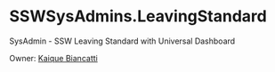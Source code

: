 # SSWSysAdmins.LeavingStandard
SysAdmin - SSW Leaving Standard with Universal Dashboard

Owner: [Kaique Biancatti](https://www.ssw.com.au/people/kaique-biancatti)
